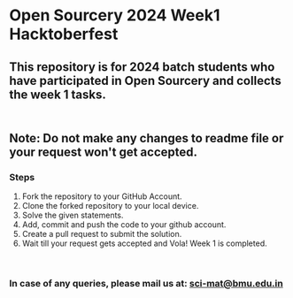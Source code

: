 # Open Sourcery 2024 Week1 Hacktoberfest

## This repository is for 2024 batch students who have participated in Open Sourcery and collects the week 1 tasks. <br><br>

## Note: Do not make any changes to readme file or your request won't get accepted. <br>

### Steps <br>
<ol>
  <li>
    Fork the repository to your GitHub Account.
  </li>
  <li>
    Clone the forked repository to your local device.
  </li>
  <li>
    Solve the given statements.
  </li>
  <li>
    Add, commit and push the code to your github account.
  </li>
  <li>
    Create a pull request to submit the solution.
  </li>
  <li>
    Wait till your request gets accepted and Vola! Week 1 is completed.
  </li>
</ol>
<br>

### In case of any queries, please mail us at: sci-mat@bmu.edu.in
